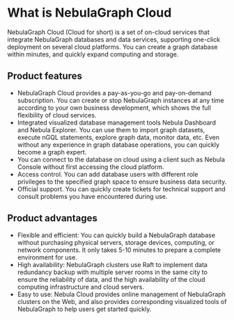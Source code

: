 # What is NebulaGraph Cloud

NebulaGraph Cloud (Cloud for short) is a set of on-cloud services that integrate NebulaGraph databases and data services, supporting one-click deployment on several cloud platforms. You can create a graph database within minutes, and quickly expand computing and storage.

## Product features

- NebulaGraph Cloud provides a pay-as-you-go and pay-on-demand subscription. You can create or stop NebulaGraph instances at any time according to your own business development, which shows the full flexibility of cloud services.
- Integrated visualized database management tools Nebula Dashboard and Nebula Explorer. You can use them to import graph datasets, execute nGQL statements, explore graph data, monitor data, etc. Even without any experience in graph database operations, you can quickly become a graph expert.
- You can connect to the database on cloud using a client such as Nebula Console without first accessing the cloud platform.
- Access control. You can add database users with different role privileges to the specified graph space to ensure business data security.
- Official support. You can quickly create tickets for technical support and consult problems you have encountered during use.

## Product advantages

- Flexible and efficient: You can quickly build a NebulaGraph database without purchasing physical servers, storage devices, computing, or network components. It only takes 5-10 minutes to prepare a complete environment for use.
- High availability: NebulaGraph clusters use Raft to implement data redundancy backup with multiple server rooms in the same city to ensure the reliability of data, and the high availability of the cloud computing infrastructure and cloud servers.
- Easy to use: Nebula Cloud provides online management of NebulaGraph clusters on the Web, and also provides corresponding visualized tools of NebulaGraph to help users get started quickly.
